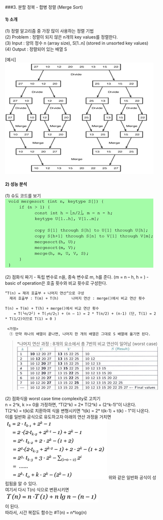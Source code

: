 
###3. 분할 정복 - 합병 정렬 (Merge Sort)<br>

#### 1) 소개
(1) 정렬 알고리즘 중 가장 많이 사용하는 정렬 기법<br>
(2) Problem : 정렬이 되지 않은 n개의 key values를 정렬한다.<br>
(3) Input : 양의 정수 n (array size), S[1..n] (stored in unsorted key values)<br>
(4) Output : 정렬되어 있는 배열 S<br>

 [예시]<br>
 ![image](./picture/1.png)<tr>
#### 2) 성능 분석
  (1) 슈도 코드를 보기<br>
  ![image](./picture/2.png)
  <tr>(2) 점화식 짜기
   - 독립 변수로 n을, 종속 변수로 m, h를 준다. (m = n – h, h = )
   - basic of operation은 호출 횟수와 비교 횟수로 구성한다.

    “T(n) = 재귀 호출부 + 나머지 연산“으로 구성
      재귀 호출부 : T(m) + T(h)		나머지 연산 : merge()에서 비교 연산 횟수

    T(n) = T(m) + T(h) + merge()에서 비교 연산 횟수
        = T(└n/2┘) + T(┌n/2┐) + (n – 1) = 2 * T(n/2) + (n-1) (단, T(1) = 2 * T(1/2)이므로 T(1) = 0 )

     <가정>
      ① 만약 하나의 배열이 끝나면, 나머지 한 개의 배열은 그대로 S 배열에 옮기면 된다.
>*나머지 연산 과정 :  8개의 요소에서 총 7번의 비교 연산이 일어남 (worst case)<br>
  ![image](./picture/3.png)<tr>
  
  (2) 점화식을 worst case time complexity로 고치기<br>
      n = 2^k, k >= 0을 가정하면, “T(2^k) = 2* T(2^k) + (2^k-1)"이 나온다.<br>
      T(2^k) = t(k)로 치환하여 식을 변형시키면 “t(k) = 2* t(k-1) + t(k) - 1"이 나온다.<br>
      이를 일반화 공식으로 유도하고자 아래의 연산 과정을 거치면<br>
    ![image](./picture/4.png)
      <tr>위와 같은 일반화 공식이 성립됨을 알 수 있다. <br>
      여기서 다시 T(n) 식으로 변환시키면 ![image](./picture/5.png)<br>이 된다.<br>
      따라서, 시간 복잡도 함수는
 #T(n) = n*log(n)